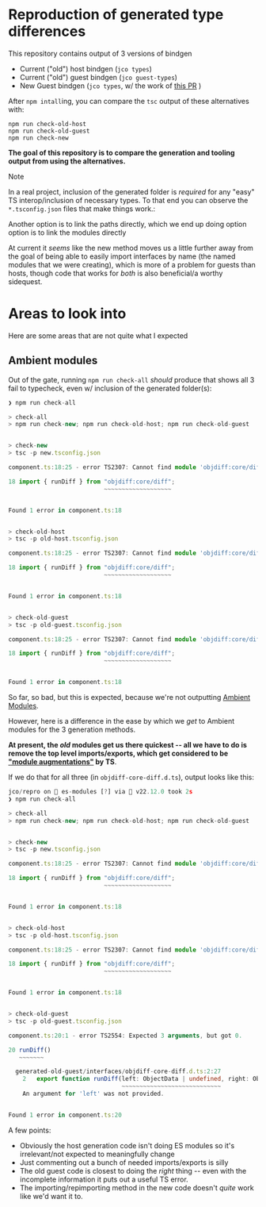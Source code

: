 # Reproduction of generated type differences

This repository contains output of 3 versions of bindgen

- Current ("old") host bindgen (`jco types`)
- Current ("old") guest bindgen (`jco guest-types`)
- New Guest bindgen (`jco types`, w/ the work of [this PR](https://github.com/bytecodealliance/jco/pull/571) )

After `npm intall`ing, you can compare the `tsc` output of these alternatives with:

```console
npm run check-old-host
npm run check-old-guest
npm run check-new
```

**The goal of this repository is to compare the generation and tooling output from using the alternatives.**

> [!NOTE]
> In a real project, inclusion of the generated folder is *required* for any "easy" TS interop/inclusion of necessary types. To that end you can observe the `*.tsconfig.json` files that make things work.:
>
> Another option is to link the paths directly, which we end up doing  option option is to link the modules directly

At current it *seems* like the new method moves us a little further away from the goal of being able to easily import
interfaces by name (the named modules that we were creating), which is more of a problem for guests than hosts, though code that works for *both* is also beneficial/a worthy sidequest.

# Areas to look into

Here are some areas that are not quite what I expected

## Ambient modules

Out of the gate, running `npm run check-all` *should* produce that shows all 3 fail to typecheck, even w/ inclusion of the generated folder(s):

```ts
❯ npm run check-all

> check-all
> npm run check-new; npm run check-old-host; npm run check-old-guest


> check-new
> tsc -p new.tsconfig.json

component.ts:18:25 - error TS2307: Cannot find module 'objdiff:core/diff' or its corresponding type declarations.

18 import { runDiff } from "objdiff:core/diff";
                           ~~~~~~~~~~~~~~~~~~~


Found 1 error in component.ts:18


> check-old-host
> tsc -p old-host.tsconfig.json

component.ts:18:25 - error TS2307: Cannot find module 'objdiff:core/diff' or its corresponding type declarations.

18 import { runDiff } from "objdiff:core/diff";
                           ~~~~~~~~~~~~~~~~~~~


Found 1 error in component.ts:18


> check-old-guest
> tsc -p old-guest.tsconfig.json

component.ts:18:25 - error TS2307: Cannot find module 'objdiff:core/diff' or its corresponding type declarations.

18 import { runDiff } from "objdiff:core/diff";
                           ~~~~~~~~~~~~~~~~~~~


Found 1 error in component.ts:18
```

So far, so bad, but this is expected, because we're not outputting [Ambient Modules][ts-ambient-modules].

However, here is a difference in the ease by which we *get* to Ambient modules for the 3 generation methods.

**At present, the *old* modules get us there quickest -- all we have to do is remove the top level imports/exports, which get considered to be ["module augmentations"](https://www.typescriptlang.org/docs/handbook/declaration-merging.html#module-augmentation) by TS**.

If we do that for all three (in `objdiff-core-diff.d.ts`), output looks like this:

```ts
jco/repro on  es-modules [?] via  v22.12.0 took 2s
❯ npm run check-all

> check-all
> npm run check-new; npm run check-old-host; npm run check-old-guest


> check-new
> tsc -p new.tsconfig.json

component.ts:18:25 - error TS2307: Cannot find module 'objdiff:core/diff' or its corresponding type declarations.

18 import { runDiff } from "objdiff:core/diff";
                           ~~~~~~~~~~~~~~~~~~~


Found 1 error in component.ts:18


> check-old-host
> tsc -p old-host.tsconfig.json

component.ts:18:25 - error TS2307: Cannot find module 'objdiff:core/diff' or its corresponding type declarations.

18 import { runDiff } from "objdiff:core/diff";
                           ~~~~~~~~~~~~~~~~~~~


Found 1 error in component.ts:18


> check-old-guest
> tsc -p old-guest.tsconfig.json

component.ts:20:1 - error TS2554: Expected 3 arguments, but got 0.

20 runDiff()
   ~~~~~~~

  generated-old-guest/interfaces/objdiff-core-diff.d.ts:2:27
    2   export function runDiff(left: ObjectData | undefined, right: ObjectData | undefined, config: DiffConfig): DiffResult;
                                ~~~~~~~~~~~~~~~~~~~~~~~~~~~~
    An argument for 'left' was not provided.


Found 1 error in component.ts:20
```

A few points:

- Obviously the host generation code isn't doing ES modules so it's irrelevant/not expected to meaningfully change
- Just commenting out a bunch of needed imports/exports is silly
- The old guest code is closest to doing the *right* thing -- even with the incomplete information it puts out a useful TS error.
- The importing/repimporting method in the new code doesn't *quite* work like we'd want it to.

[ts-ambient-modules]: https://www.typescriptlang.org/docs/handbook/modules/reference.html#ambient-modules
